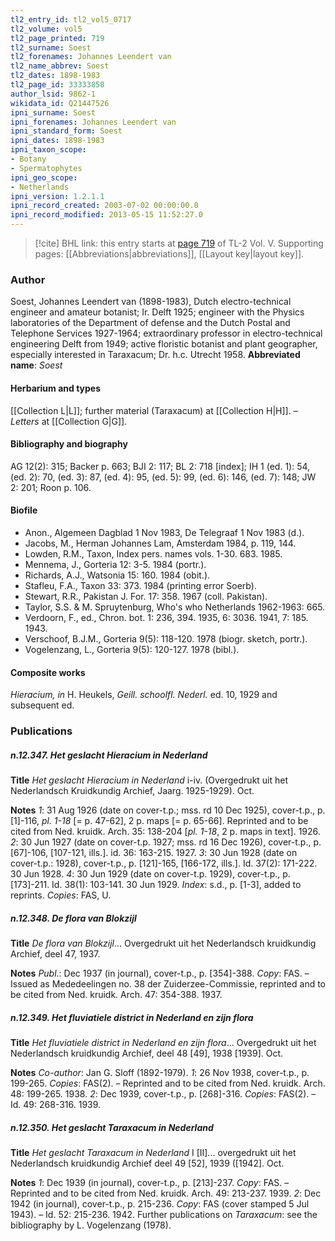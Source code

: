 ```yaml
---
tl2_entry_id: tl2_vol5_0717
tl2_volume: vol5
tl2_page_printed: 719
tl2_surname: Soest
tl2_forenames: Johannes Leendert van
tl2_name_abbrev: Soest
tl2_dates: 1898-1983
tl2_page_id: 33333858
author_lsid: 9862-1
wikidata_id: Q21447526
ipni_surname: Soest
ipni_forenames: Johannes Leendert van
ipni_standard_form: Soest
ipni_dates: 1898-1983
ipni_taxon_scope: 
- Botany
- Spermatophytes
ipni_geo_scope: 
- Netherlands
ipni_version: 1.2.1.1
ipni_record_created: 2003-07-02 00:00:00.0
ipni_record_modified: 2013-05-15 11:52:27.0
---
```



> [!cite] BHL link: this entry starts at [page 719](https://www.biodiversitylibrary.org/page/33333858) of TL-2 Vol. V.
> Supporting pages: [[Abbreviations|abbreviations]], [[Layout key|layout key]].

### Author

Soest, Johannes Leendert van (1898-1983), Dutch electro-technical engineer and amateur botanist; Ir. Delft 1925; engineer with the Physics laboratories of the Department of defense and the Dutch Postal and Telephone Services 1927-1964; extraordinary professor in electro-technical engineering Delft from 1949; active floristic botanist and plant geographer, especially interested in Taraxacum; Dr. h.c. Utrecht 1958. 
**Abbreviated name**: *Soest*

#### Herbarium and types

[[Collection L|L]]; further material (Taraxacum) at [[Collection H|H]]. – *Letters* at [[Collection G|G]].

#### Bibliography and biography

AG 12(2): 315; Backer p. 663; BJI 2: 117; BL 2: 718 \[index\]; IH 1 (ed. 1): 54, (ed. 2): 70, (ed. 3): 87, (ed. 4): 95, (ed. 5): 99, (ed. 6): 146, (ed. 7): 148; JW 2: 201; Roon p. 106.

#### Biofile

- Anon., Algemeen Dagblad 1 Nov 1983, De Telegraaf 1 Nov 1983 (d.).
- Jacobs, M., Herman Johannes Lam, Amsterdam 1984, p. 119, 144.
- Lowden, R.M., Taxon, Index pers. names vols. 1-30. 683. 1985.
- Mennema, J., Gorteria 12: 3-5. 1984 (portr.).
- Richards, A.J., Watsonia 15: 160. 1984 (obit.).
- Stafleu, F.A., Taxon 33: 373. 1984 (printing error Soerb).
- Stewart, R.R., Pakistan J. For. 17: 358. 1967 (coll. Pakistan).
- Taylor, S.S. & M. Spruytenburg, Who's who Netherlands 1962-1963: 665.
- Verdoorn, F., ed., Chron. bot. 1: 236, 394. 1935, 6: 3036. 1941, 7: 185. 1943.
- Verschoof, B.J.M., Gorteria 9(5): 118-120. 1978 (biogr. sketch, portr.).
- Vogelenzang, L., Gorteria 9(5): 120-127. 1978 (bibl.).

#### Composite works

*Hieracium, in* H. Heukels, *Geill. schoolfl. Nederl.* ed. 10, 1929 and subsequent ed.

### Publications

##### n.12.347. Het geslacht Hieracium in Nederland

**Title**
*Het geslacht Hieracium in Nederland* i-iv. (Overgedrukt uit het Nederlandsch Kruidkundig Archief, Jaarg. 1925-1929). Oct.

**Notes**
*1*: 31 Aug 1926 (date on cover-t.p.; mss. rd 10 Dec 1925), cover-t.p., p. \[1\]-116, *pl. 1-18* \[= p. 47-62\], 2 p. maps \[= p. 65-66\]. Reprinted and to be cited from Ned. kruidk. Arch. 35: 138-204 \[*pl. 1-18*, 2 p. maps in text\]. 1926.
*2*: 30 Jun 1927 (date on cover-t.p. 1927; mss. rd 16 Dec 1926), cover-t.p., p. \[67\]-106, \[107-121, ills.\]. id. 36: 163-215. 1927.
*3*: 30 Jun 1928 (date on cover-t.p.: 1928), cover-t.p., p. \[121\]-165, \[166-172, ills.\]. Id. 37(2): 171-222. 30 Jun 1928.
*4*: 30 Jun 1929 (date on cover-t.p. 1929), cover-t.p., p. \[173\]-211. Id. 38(1): 103-141. 30 Jun 1929.
*Index*: s.d., p. \[1-3\], added to reprints.
*Copies*: FAS, U.

##### n.12.348. De flora van Blokzijl

**Title**
*De flora van Blokzijl*... Overgedrukt uit het Nederlandsch kruidkundig Archief, deel 47, 1937.

**Notes**
*Publ*.: Dec 1937 (in journal), cover-t.p., p. \[354\]-388. *Copy*: FAS. – Issued as Mededeelingen no. 38 der Zuiderzee-Commissie, reprinted and to be cited from Ned. kruidk. Arch. 47: 354-388. 1937.

##### n.12.349. Het fluviatiele district in Nederland en zijn flora

**Title**
*Het fluviatiele district in Nederland en zijn flora*... Overgedrukt uit het Nederlandsch kruidkundig Archief, deel 48 \[49\], 1938 \[1939\]. Oct.

**Notes**
*Co-author*: Jan G. Sloff (1892-1979).
*1*: 26 Nov 1938, cover-t.p., p. 199-265. *Copies*: FAS(2). – Reprinted and to be cited from Ned. kruidk. Arch. 48: 199-265. 1938.
*2*: Dec 1939, cover-t.p., p. \[268\]-316. *Copies*: FAS(2). – Id. 49: 268-316. 1939.

##### n.12.350. Het geslacht Taraxacum in Nederland

**Title**
*Het geslacht Taraxacum in Nederland* I \[II\]... overgedrukt uit het Nederlandsch kruidkundig Archief deel 49 \[52\], 1939 (\[1942\]. Oct.

**Notes**
*1*: Dec 1939 (in journal), cover-t.p., p. \[213\]-237. *Copy*: FAS. – Reprinted and to be cited from Ned. kruidk. Arch. 49: 213-237. 1939.
*2*: Dec 1942 (in journal), cover-t.p., p. 215-236. *Copy*: FAS (cover stamped 5 Jul 1943). – Id. 52: 215-236. 1942.
Further publications on *Taraxacum*: see the bibliography by L. Vogelenzang (1978).


